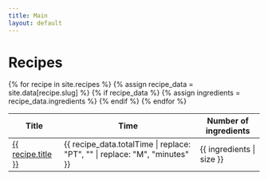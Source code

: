 ```yaml
---
title: Main
layout: default
---
```

<h1>Recipes</h1>
  <div class = "row">
    <div class = "col-sm-12">
      <table class="table table-striped-columns">
        <thead>
          <tr>
            <th>Title</th>
            <th>Time</th>
            <th>Number of ingredients</th>
          </tr>
        </thead>
        <tbody>
          {% for recipe in site.recipes %}
          {% assign recipe_data = site.data[recipe.slug] %}
            {% if recipe_data %}
              {% assign ingredients = recipe_data.ingredients %}
          <tr>
            <td><a href="{{ recipe.url | relative_url }}">{{ recipe.title }}</a></td>
            <td>{{ recipe_data.totalTime | replace: "PT", "" | replace: "M", "minutes"  }}</td>
            <td>{{ ingredients | size }}</td>
          </tr>
            {% endif %}
          {% endfor %}
        </tbody>
      </table>
    </div>
